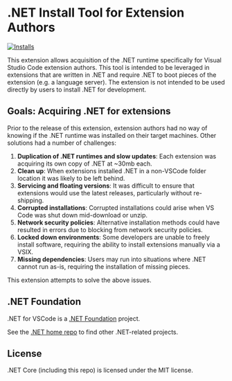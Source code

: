 # .NET Install Tool for Extension Authors

 [![Installs](https://ms-dotnettools.gallerycdn.vsassets.io/extensions/ms-dotnettools/vscode-dotnet-runtime/1.6.0/1667237254317/Microsoft.VisualStudio.Services.Icons.Default)](https://marketplace.visualstudio.com/items?itemName=ms-dotnettools.vscode-dotnet-runtime)

This extension allows acquisition of the .NET runtime specifically for Visual Studio Code extension authors. This tool is intended to be leveraged in extensions that are written in .NET and require .NET to boot pieces of the extension (e.g. a language server). The extension is not intended to be used directly by users to install .NET for development.

## Goals: Acquiring .NET for extensions

Prior to the release of this extension, extension authors had no way of knowing if the .NET runtime was installed on their target machines. Other solutions had a number of challenges:

1. **Duplication of .NET runtimes and slow updates**: Each extension was acquiring its own copy of .NET at ~30mb each.
2. **Clean up**: When extensions installed .NET in a non-VSCode folder location it was likely to be left behind.
3. **Servicing and floating versions**: It was difficult to ensure that extensions would use the latest releases, particularly without re-shipping.
4. **Corrupted installations**: Corrupted installations could arise when VS Code was shut down mid-download or unzip.
5. **Network security policies**: Alternative installation methods could have resulted in errors due to blocking from network security policies.
6. **Locked down environments**: Some developers are unable to freely install software, requiring the ability to install extensions manually via a VSIX.
7. **Missing dependencies**: Users may run into situations where .NET cannot run as-is, requiring the installation of missing pieces.

This extension attempts to solve the above issues.

## .NET Foundation

.NET for VSCode is a [.NET Foundation](https://www.dotnetfoundation.org/projects) project.

See the [.NET home repo](https://github.com/Microsoft/dotnet) to find other .NET-related projects.

## License

.NET Core (including this repo) is licensed under the MIT license.
